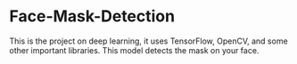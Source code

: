 # Face-Mask-Detection
This is the project on deep learning, it uses TensorFlow, OpenCV, and some other important libraries. This model detects the mask on your face.
